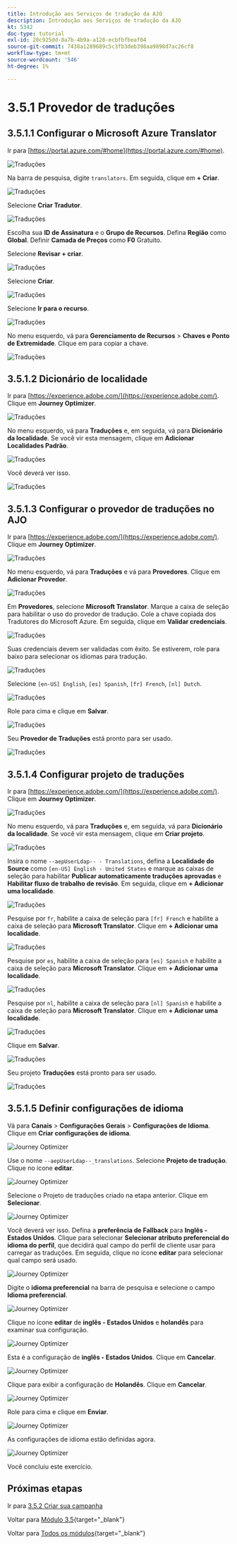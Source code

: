 ```yaml
---
title: Introdução aos Serviços de tradução da AJO
description: Introdução aos Serviços de tradução da AJO
kt: 5342
doc-type: tutorial
exl-id: 28c925dd-8a7b-4b9a-a128-ecbfbfbeaf04
source-git-commit: 7438a1289689c5c3fb3deb398aa9898d7ac26cf8
workflow-type: tm+mt
source-wordcount: '546'
ht-degree: 1%

---
```


# 3.5.1 Provedor de traduções

## 3.5.1.1 Configurar o Microsoft Azure Translator

Ir para [https://portal.azure.com/#home](https://portal.azure.com/#home).

![Traduções](./images/transl1.png)

Na barra de pesquisa, digite `translators`. Em seguida, clique em **+ Criar**.

![Traduções](./images/transl2.png)

Selecione **Criar Tradutor**.

![Traduções](./images/transl3.png)

Escolha sua **ID de Assinatura** e o **Grupo de Recursos**.
Defina **Região** como **Global**.
Definir **Camada de Preços** como **F0** Gratuito.

Selecione **Revisar + criar**.

![Traduções](./images/transl4.png)

Selecione **Criar**.

![Traduções](./images/transl5.png)

Selecione **Ir para o recurso**.

![Traduções](./images/transl6.png)

No menu esquerdo, vá para **Gerenciamento de Recursos** > **Chaves e Ponto de Extremidade**. Clique em para copiar a chave.

![Traduções](./images/transl7.png)

## 3.5.1.2 Dicionário de localidade

Ir para [https://experience.adobe.com/](https://experience.adobe.com/). Clique em **Journey Optimizer**.

![Traduções](./images/ajolp1.png)

No menu esquerdo, vá para **Traduções** e, em seguida, vá para **Dicionário da localidade**. Se você vir esta mensagem, clique em **Adicionar Localidades Padrão**.

![Traduções](./images/locale1.png)

Você deverá ver isso.

![Traduções](./images/locale2.png)

## 3.5.1.3 Configurar o provedor de traduções no AJO

Ir para [https://experience.adobe.com/](https://experience.adobe.com/). Clique em **Journey Optimizer**.

![Traduções](./images/ajolp1.png)

No menu esquerdo, vá para **Traduções** e vá para **Provedores**. Clique em **Adicionar Provedor**.

![Traduções](./images/transl8.png)

Em **Provedores**, selecione **Microsoft Translator**. Marque a caixa de seleção para habilitar o uso do provedor de tradução. Cole a chave copiada dos Tradutores do Microsoft Azure. Em seguida, clique em **Validar credenciais**.

![Traduções](./images/transl9.png)

Suas credenciais devem ser validadas com êxito. Se estiverem, role para baixo para selecionar os idiomas para tradução.

![Traduções](./images/transl10.png)

Selecione `[en-US] English`, `[es] Spanish`, `[fr] French`, `[nl] Dutch`.

![Traduções](./images/transl11.png)

Role para cima e clique em **Salvar**.

![Traduções](./images/transl12.png)

Seu **Provedor de Traduções** está pronto para ser usado.

![Traduções](./images/transl13.png)

## 3.5.1.4 Configurar projeto de traduções

Ir para [https://experience.adobe.com/](https://experience.adobe.com/). Clique em **Journey Optimizer**.

![Traduções](./images/ajolp1.png)

No menu esquerdo, vá para **Traduções** e, em seguida, vá para **Dicionário da localidade**. Se você vir esta mensagem, clique em **Criar projeto**.

![Traduções](./images/ajoprovider1.png)

Insira o nome `--aepUserLdap-- - Translations`, defina a **Localidade do Source** como `[en-US] English - United States` e marque as caixas de seleção para habilitar **Publicar automaticamente traduções aprovadas** e **Habilitar fluxo de trabalho de revisão**. Em seguida, clique em **+ Adicionar uma localidade**.

![Traduções](./images/ajoprovider1a.png)

Pesquise por `fr`, habilite a caixa de seleção para `[fr] French` e habilite a caixa de seleção para **Microsoft Translator**. Clique em **+ Adicionar uma localidade**.

![Traduções](./images/ajoprovider2.png)

Pesquise por `es`, habilite a caixa de seleção para `[es] Spanish` e habilite a caixa de seleção para **Microsoft Translator**. Clique em **+ Adicionar uma localidade**.

![Traduções](./images/ajoprovider3.png)

Pesquise por `nl`, habilite a caixa de seleção para `[nl] Spanish` e habilite a caixa de seleção para **Microsoft Translator**. Clique em **+ Adicionar uma localidade**.

![Traduções](./images/ajoprovider6.png)

Clique em **Salvar**.

![Traduções](./images/ajoprovider8.png)

Seu projeto **Traduções** está pronto para ser usado.

![Traduções](./images/ajoprovider9.png)

## 3.5.1.5 Definir configurações de idioma

Vá para **Canais** > **Configurações Gerais** > **Configurações de Idioma**. Clique em **Criar configurações de idioma**.

![Journey Optimizer](./images/camploc6.png)

Use o nome `--aepUserLdap--_translations`. Selecione **Projeto de tradução**. Clique no ícone **editar**.

![Journey Optimizer](./images/camploc7.png)

Selecione o Projeto de traduções criado na etapa anterior. Clique em **Selecionar**.

![Journey Optimizer](./images/camploc8.png)

Você deverá ver isso. Defina a **preferência de Fallback** para **Inglês - Estados Unidos**. Clique para selecionar **Selecionar atributo preferencial do idioma do perfil**, que decidirá qual campo do perfil de cliente usar para carregar as traduções. Em seguida, clique no ícone **editar** para selecionar qual campo será usado.

![Journey Optimizer](./images/camploc9.png)

Digite o **idioma preferencial** na barra de pesquisa e selecione o campo **Idioma preferencial**.

![Journey Optimizer](./images/camploc10.png)

Clique no ícone **editar** de **inglês - Estados Unidos** e **holandês** para examinar sua configuração.

![Journey Optimizer](./images/camploc11.png)

Esta é a configuração de **inglês - Estados Unidos**. Clique em **Cancelar**.

![Journey Optimizer](./images/camploc12.png)

Clique para exibir a configuração de **Holandês**. Clique em **Cancelar**.

![Journey Optimizer](./images/camploc13.png)

Role para cima e clique em **Enviar**.

![Journey Optimizer](./images/camploc14.png)

As configurações de idioma estão definidas agora.

![Journey Optimizer](./images/camploc15.png)

Você concluiu este exercício.

## Próximas etapas

Ir para [3.5.2 Criar sua campanha](./ex2.md)

Voltar para [Módulo 3.5](./ajotranslationsvcs.md){target="_blank"}

Voltar para [Todos os módulos](./../../../overview.md){target="_blank"}
